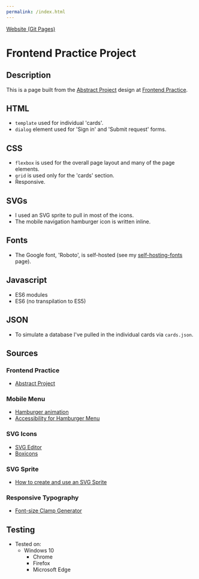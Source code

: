 ```yaml
---
permalink: /index.html
---
```


[Website (Git Pages)](https://chrisnajman.github.io/frontend-practice-project)

# Frontend Practice Project

## Description

This is a page built from the [Abstract Project][abstract] design at
[Frontend Practice][frontend].

## HTML

- `template` used for individual 'cards'.
- `dialog` element used for 'Sign in' and 'Submit request' forms.

## CSS

- `flexbox` is used for the overall page layout and many of the page elements.
- `grid` is used only for the 'cards' section.
- Responsive.

## SVGs

- I used an SVG sprite to pull in most of the icons.
- The mobile navigation hamburger icon is written inline.

## Fonts

- The Google font, 'Roboto', is self-hosted (see my [self-hosting-fonts][fonts] page).

## Javascript

- ES6 modules
- ES6 (no transpilation to ES5)

## JSON

- To simulate a database I've pulled in the individual cards via `cards.json`.

## Sources

### Frontend Practice

- [Abstract Project][abstract]

### Mobile Menu

- [Hamburger animation][codepen]
- [Accessibility for Hamburger Menu][accessibility]

### SVG Icons

- [SVG Editor][svgEditor]
- [Boxicons][boxicons]

### SVG Sprite

- [How to create and use an SVG Sprite][sprite]

### Responsive Typography

- [Font-size Clamp Generator][clamp]

## Testing

- Tested on:
  - Windows 10
    - Chrome
    - Firefox
    - Microsoft Edge

[abstract]: https://www.frontendpractice.com/projects/abstract
[codepen]: https://codepen.io/cossovich/pen/ExjpmRg
[accessibility]: https://medium.com/@linlinghao/accessibility-for-hamburger-menu-a37fa9617a89
[svgEditor]: https://svgeditoronline.com/editor/
[boxicons]: https://boxicons.com/
[sprite]: https://youtu.be/LgfLpEHqgGU
[clamp]: https://clamp.font-size.app/
[frontend]: https://www.frontendpractice.com/
[fonts]: https://github.com/chrisnajman/self-hosting-fonts
